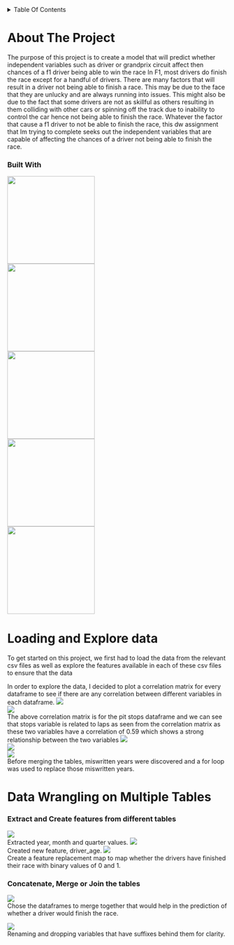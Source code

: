 <details>
  <summary>Table Of Contents</summary>
  
  1. [About The Project](#about-the-project)
      - [Built With](#built-with)
  2. [Loading and Explore Data](#loading-and-explore-data)
  3. [Data Wrangling on multiple tables]
       - [Extract and Create Features from different tables](#extract-and-create-features-from-different-tables)
       - [Concatenate and Join the tables](#concatenate-and-join-the-tables)
  5. [Data Cleansing and Transformation](#data-wrangling-on-multiple-tables)
  6. [Machine Learning Models](#machine-learning-models)
</details>

# About The Project
The purpose of this project is to create a model that will predict whether independent variables such as driver or grandprix circuit affect then chances of a f1 driver being able to win the race In F1, most drivers do finish the race except for a handful of drivers. There are many factors that will result in a driver not being able to finish a race. This may be due to the face that they are unlucky and are always running into issues. This might also be due to the fact that some drivers are not as skillful as others resulting in them colliding with other cars or spinning off the track due to inability to control the car hence not being able to finish the race. Whatever the factor that cause a f1 driver to not be able to finish the race, this dw assignment that Im trying to complete seeks out the independent variables that are capable of affecting the chances of a driver not being able to finish the race.

### Built With
<img src="https://github.com/JevTeo123/F1-Machine-Learning-Model/assets/123255675/98efb040-b4de-465a-bc0d-c8da2c95c4f7" width="200"><br>
<img src="https://github.com/JevTeo123/F1-Machine-Learning-Model/assets/123255675/69448f1e-9924-4c68-9ddd-4bd6d88e7b19" width="200"><br>
<img src="https://github.com/JevTeo123/F1-Machine-Learning-Model/assets/123255675/faef1b95-92a0-42f8-a6b0-2131afd320bb" width="200"><br>
<img src="https://github.com/JevTeo123/F1-Machine-Learning-Model/assets/123255675/8619bf77-7389-499b-8c74-4dff06861fc1" width="200"><br>
<img src="https://github.com/JevTeo123/F1-Machine-Learning-Model/assets/123255675/a2ae5eda-c052-4a8e-b9da-a81f93b77445" width="200"><br>

# Loading and Explore data
To get started on this project, we first had to load the data from the relevant csv files as well as explore the features available in each of these csv files to ensure that the data

In order to explore the data, I decided to plot a correlation matrix for every dataframe to see if there are any correlation between different variables in each dataframe. 
<img src="https://github.com/JevTeo123/F1-Machine-Learning-Model/assets/123255675/9d03b544-1673-4a6d-8997-9ef92f8ddda4"><br>
<img src="https://github.com/JevTeo123/F1-Machine-Learning-Model/assets/123255675/e0e7d033-9819-4cb1-95b8-f933bed2d634"><br>
The above correlation matrix is for the pit stops dataframe and we can see that stops variable is related to laps as seen from the correlation matrix as these two variables have a correlation of 0.59 which shows a strong relationship between the two variables
<img src="https://github.com/JevTeo123/F1-Machine-Learning-Model/assets/123255675/2dcac08c-7649-4b34-bd4c-0d413bb67875"><br>
<img src="https://github.com/JevTeo123/F1-Machine-Learning-Model/assets/123255675/d98ac4a6-3e0f-464d-8369-bea89db1de6b"><br>
<img src="https://github.com/JevTeo123/F1-Machine-Learning-Model/assets/123255675/7687cc87-395f-48d5-a98e-9691867a6511"><br>
Before merging the tables, miswritten years were discovered and a for loop was used to replace those miswritten years. 

# Data Wrangling on Multiple Tables
### Extract and Create features from different tables
<img src="https://github.com/JevTeo123/F1-Machine-Learning-Model/assets/123255675/a3fe0d10-6cbf-478c-98ac-356801d518ce.png"><br>
Extracted year, month and quarter values.
<img src="https://github.com/JevTeo123/F1-Machine-Learning-Model/assets/123255675/b91f2b1c-1a04-4652-b7da-d56402211d74.png"><br>
Created new feature, driver_age.
<img src="https://github.com/JevTeo123/F1-Machine-Learning-Model/assets/123255675/1e45ead6-cd71-48d8-8983-a09dd7af035a.png"><br>
Create a feature replacement map to map whether the drivers have finished their race with binary values of 0 and 1.

### Concatenate, Merge or Join the tables
<img src="https://github.com/JevTeo123/F1-Machine-Learning-Model/assets/123255675/9f7dd451-1f0b-4e93-aaab-3a7351261ad5.png"><br>
Chose the dataframes to merge together that would help in the prediction of whether a driver would finish the race.

<img src="https://github.com/JevTeo123/F1-Machine-Learning-Model/assets/123255675/feded21e-baef-429f-a8e3-10b2e5184330.png"><br>
Renaming and dropping variables that have suffixes behind them for clarity.


